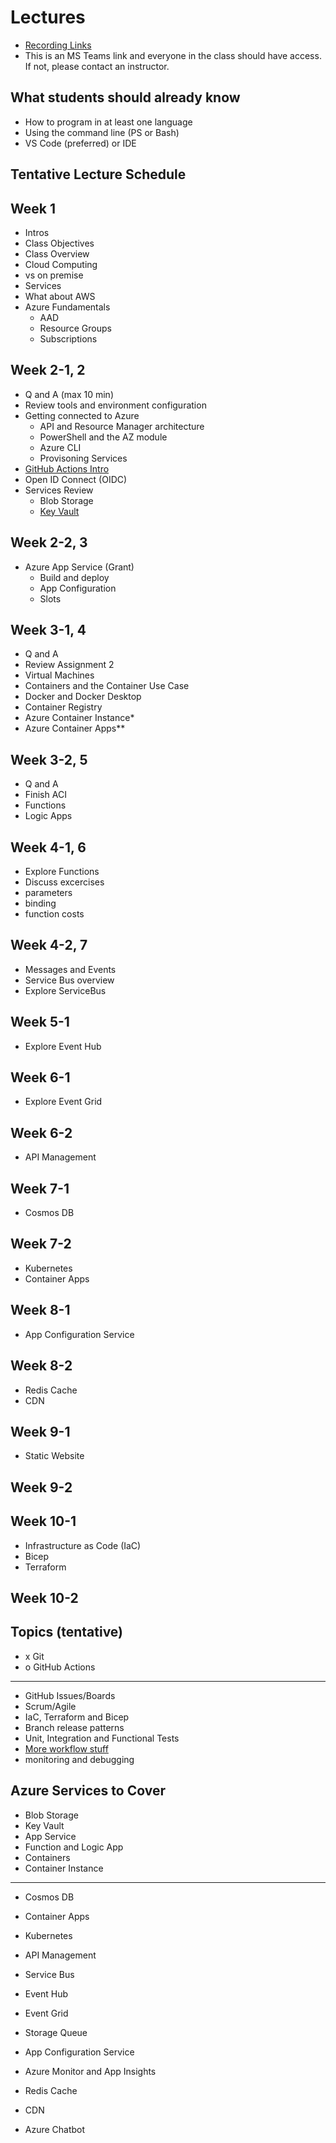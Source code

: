 # Lectures
- [Recording Links](asdf)
- This is an MS Teams link and everyone in the class should have access. If not, please contact an instructor.

## What students should already know

- How to program in at least one language
- Using the command line (PS or Bash)
- VS Code (preferred) or IDE

## Tentative Lecture Schedule


## Week 1

- Intros
- Class Objectives
- Class Overview
- Cloud Computing
- vs on premise
- Services
- What about AWS
- Azure Fundamentals
  - AAD
  - Resource Groups
  - Subscriptions

## Week 2-1, 2
- Q and A (max 10 min)
- Review tools and environment configuration
- Getting connected to Azure
  - API and Resource Manager architecture
  - PowerShell and the AZ module
  - Azure CLI
  - Provisoning Services
- [GitHub Actions Intro](https://docs.github.com/en/actions)
- Open ID Connect (OIDC)
- Services Review
  - Blob Storage
  - [Key Vault](https://learn.microsoft.com/en-us/azure/key-vault/general/quick-create-cli)
  

## Week 2-2, 3
- Azure App Service (Grant)
  - Build and deploy
  - App Configuration
  - Slots

## Week 3-1, 4
- Q and A
- Review Assignment 2
- Virtual Machines
- Containers and the Container Use Case
- Docker and Docker Desktop
- Container Registry
- Azure Container Instance*
- Azure Container Apps**

## Week 3-2, 5
- Q and A
- Finish ACI
- Functions
- Logic Apps

## Week 4-1, 6
- Explore Functions
- Discuss excercises
- parameters
- binding
- function costs

## Week 4-2, 7
- Messages and Events
- Service Bus overview
- Explore ServiceBus

## Week 5-1
- Explore Event Hub

## Week 6-1
- Explore Event Grid

## Week 6-2
- API Management

## Week 7-1
- Cosmos DB

## Week 7-2
- Kubernetes
- Container Apps

## Week 8-1
- App Configuration Service

## Week 8-2
- Redis Cache
- CDN

## Week 9-1
- Static Website

## Week 9-2

## Week 10-1
- Infrastructure as Code (IaC)
- Bicep
- Terraform

## Week 10-2


## Topics (tentative)
- x Git
- o GitHub Actions
---
- GitHub Issues/Boards
- Scrum/Agile
- IaC, Terraform and Bicep
- Branch release patterns
- Unit, Integration and Functional Tests
- [More workflow stuff](https://docs.github.com/en/enterprise-cloud@latest/actions/using-workflows/about-workflows)
- monitoring and debugging

## Azure Services to Cover
- Blob Storage
- Key Vault
- App Service
- Function and Logic App
- Containers
- Container Instance

---

- Cosmos DB
- Container Apps
- Kubernetes

- API Management
- Service Bus
- Event Hub
- Event Grid
- Storage Queue
- App Configuration Service
- Azure Monitor and App Insights
- Redis Cache
- CDN

- Azure Chatbot

